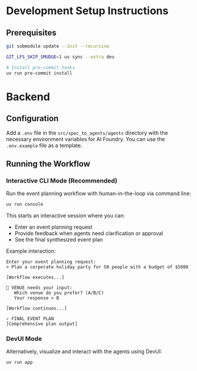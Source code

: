 # Development Setup Instructions

## Prerequisites

```bash
git submodule update --init --recursive

GIT_LFS_SKIP_SMUDGE=1 uv sync --extra dev

# Install pre-commit hooks
uv run pre-commit install
```

# Backend

## Configuration

Add a `.env` file in the `src/spec_to_agents/agents` directory with the necessary environment variables for AI Foundry. You can use the `.env.example` file as a template.

## Running the Workflow

### Interactive CLI Mode (Recommended)

Run the event planning workflow with human-in-the-loop via command line:

```bash
uv run console
```

This starts an interactive session where you can:
- Enter an event planning request
- Provide feedback when agents need clarification or approval
- See the final synthesized event plan

Example interaction:
```
Enter your event planning request:
> Plan a corporate holiday party for 50 people with a budget of $5000

[Workflow executes...]

🤔 VENUE needs your input:
   Which venue do you prefer? (A/B/C)
   Your response > B

[Workflow continues...]

✓ FINAL EVENT PLAN
[Comprehensive plan output]
```

### DevUI Mode

Alternatively, visualize and interact with the agents using DevUI:

```bash
uv run app
```